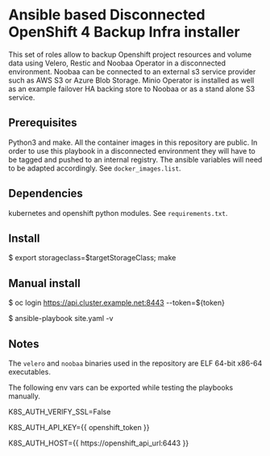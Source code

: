 # Ansible based Disconnected OpenShift 4 Backup Infra installer

This set of roles allow to backup Openshift project resources and volume data using Velero, Restic and Noobaa Operator in a disconnected environment. Noobaa can be connected to an external s3 service provider such as AWS S3 or Azure Blob Storage.
Minio Operator is installed as well as an example failover HA backing store to Noobaa or as a stand alone S3 service.

## Prerequisites
Python3 and make. All the container images in this repository are public. In order to use this playbook in a disconnected environment they will have to be tagged and pushed to an internal registry. The ansible variables will need to be adapted accordingly. See `docker_images.list`.

## Dependencies

kubernetes and openshift python modules. See `requirements.txt`.

## Install

$ export storageclass=$targetStorageClass; make

## Manual install

$ oc login https://api.cluster.example.net:8443 --token=${token}

$ ansible-playbook site.yaml -v


## Notes

The `velero` and `noobaa` binaries used in the repository are ELF 64-bit x86-64 executables.

The following env vars can be exported while testing the playbooks manually.

K8S_AUTH_VERIFY_SSL=False

K8S_AUTH_API_KEY={{ openshift_token }}

K8S_AUTH_HOST={{ https://openshift_api_url:6443 }}
